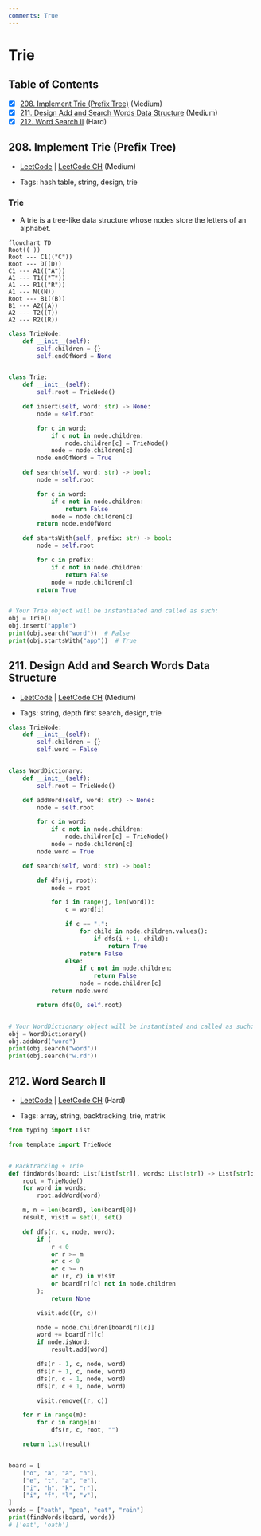 ```yaml
---
comments: True
---
```


# Trie

## Table of Contents

- [x] [208. Implement Trie (Prefix Tree)](https://leetcode.cn/problems/implement-trie-prefix-tree/) (Medium)
- [x] [211. Design Add and Search Words Data Structure](https://leetcode.cn/problems/design-add-and-search-words-data-structure/) (Medium)
- [x] [212. Word Search II](https://leetcode.cn/problems/word-search-ii/) (Hard)

## 208. Implement Trie (Prefix Tree)

-   [LeetCode](https://leetcode.com/problems/implement-trie-prefix-tree/) | [LeetCode CH](https://leetcode.cn/problems/implement-trie-prefix-tree/) (Medium)

-   Tags: hash table, string, design, trie
### Trie

- A trie is a tree-like data structure whose nodes store the letters of an alphabet.

```mermaid
flowchart TD
Root(( ))
Root --- C1(("C"))
Root --- D((D))
C1 --- A1(("A"))
A1 --- T1(("T"))
A1 --- R1(("R"))
A1 --- N((N))
Root --- B1((B))
B1 --- A2((A))
A2 --- T2((T))
A2 --- R2((R))
```


```python title="208. Implement Trie (Prefix Tree) - Python Solution"
class TrieNode:
    def __init__(self):
        self.children = {}
        self.endOfWord = None


class Trie:
    def __init__(self):
        self.root = TrieNode()

    def insert(self, word: str) -> None:
        node = self.root

        for c in word:
            if c not in node.children:
                node.children[c] = TrieNode()
            node = node.children[c]
        node.endOfWord = True

    def search(self, word: str) -> bool:
        node = self.root

        for c in word:
            if c not in node.children:
                return False
            node = node.children[c]
        return node.endOfWord

    def startsWith(self, prefix: str) -> bool:
        node = self.root

        for c in prefix:
            if c not in node.children:
                return False
            node = node.children[c]
        return True


# Your Trie object will be instantiated and called as such:
obj = Trie()
obj.insert("apple")
print(obj.search("word"))  # False
print(obj.startsWith("app"))  # True

```

## 211. Design Add and Search Words Data Structure

-   [LeetCode](https://leetcode.com/problems/design-add-and-search-words-data-structure/) | [LeetCode CH](https://leetcode.cn/problems/design-add-and-search-words-data-structure/) (Medium)

-   Tags: string, depth first search, design, trie

```python title="211. Design Add and Search Words Data Structure - Python Solution"
class TrieNode:
    def __init__(self):
        self.children = {}
        self.word = False


class WordDictionary:
    def __init__(self):
        self.root = TrieNode()

    def addWord(self, word: str) -> None:
        node = self.root

        for c in word:
            if c not in node.children:
                node.children[c] = TrieNode()
            node = node.children[c]
        node.word = True

    def search(self, word: str) -> bool:

        def dfs(j, root):
            node = root

            for i in range(j, len(word)):
                c = word[i]

                if c == ".":
                    for child in node.children.values():
                        if dfs(i + 1, child):
                            return True
                    return False
                else:
                    if c not in node.children:
                        return False
                    node = node.children[c]
            return node.word

        return dfs(0, self.root)


# Your WordDictionary object will be instantiated and called as such:
obj = WordDictionary()
obj.addWord("word")
print(obj.search("word"))
print(obj.search("w.rd"))

```

## 212. Word Search II

-   [LeetCode](https://leetcode.com/problems/word-search-ii/) | [LeetCode CH](https://leetcode.cn/problems/word-search-ii/) (Hard)

-   Tags: array, string, backtracking, trie, matrix

```python title="212. Word Search II - Python Solution"
from typing import List

from template import TrieNode


# Backtracking + Trie
def findWords(board: List[List[str]], words: List[str]) -> List[str]:
    root = TrieNode()
    for word in words:
        root.addWord(word)

    m, n = len(board), len(board[0])
    result, visit = set(), set()

    def dfs(r, c, node, word):
        if (
            r < 0
            or r >= m
            or c < 0
            or c >= n
            or (r, c) in visit
            or board[r][c] not in node.children
        ):
            return None

        visit.add((r, c))

        node = node.children[board[r][c]]
        word += board[r][c]
        if node.isWord:
            result.add(word)

        dfs(r - 1, c, node, word)
        dfs(r + 1, c, node, word)
        dfs(r, c - 1, node, word)
        dfs(r, c + 1, node, word)

        visit.remove((r, c))

    for r in range(m):
        for c in range(n):
            dfs(r, c, root, "")

    return list(result)


board = [
    ["o", "a", "a", "n"],
    ["e", "t", "a", "e"],
    ["i", "h", "k", "r"],
    ["i", "f", "l", "v"],
]
words = ["oath", "pea", "eat", "rain"]
print(findWords(board, words))
# ['eat', 'oath']

```
